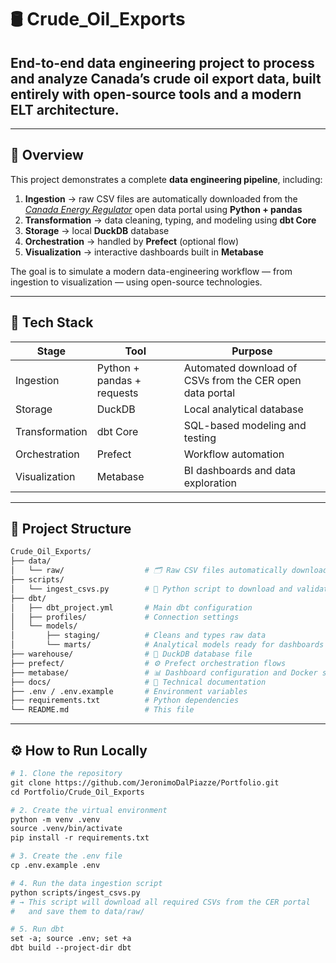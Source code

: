 # 🛢️ Crude_Oil_Exports
## End-to-end data engineering project to process and analyze Canada’s crude oil export data, built entirely with open-source tools and a modern ELT architecture.

---
## 🚀 Overview

This project demonstrates a complete **data engineering pipeline**, including:

1. **Ingestion** → raw CSV files are automatically downloaded from the [*Canada Energy Regulator*](https://open.canada.ca/data/en/dataset/0b7bf4b3-423a-45d0-a92b-e69be0b81ce4)  open data portal using **Python + pandas**  
2. **Transformation** → data cleaning, typing, and modeling using **dbt Core**  
3. **Storage** → local **DuckDB** database  
4. **Orchestration** → handled by **Prefect** (optional flow)  
5. **Visualization** → interactive dashboards built in **Metabase**

The goal is to simulate a modern data-engineering workflow — from ingestion to visualization — using open-source technologies.

---
## 🧩 Tech Stack

| Stage | Tool | Purpose |
|-------|------|----------|
| Ingestion | Python + pandas + requests | Automated download of CSVs from the CER open data portal |
| Storage | DuckDB | Local analytical database |
| Transformation | dbt Core | SQL-based modeling and testing |
| Orchestration | Prefect | Workflow automation |
| Visualization | Metabase | BI dashboards and data exploration |

---

## 🧱 Project Structure

```graphql
Crude_Oil_Exports/
├── data/
│   └── raw/                  # 🗂️ Raw CSV files automatically downloaded
├── scripts/
│   └── ingest_csvs.py        # 🐍 Python script to download and validate data
├── dbt/
│   ├── dbt_project.yml       # Main dbt configuration
│   ├── profiles/             # Connection settings
│   └── models/
│       ├── staging/          # Cleans and types raw data
│       └── marts/            # Analytical models ready for dashboards
├── warehouse/                # 🦆 DuckDB database file
├── prefect/                  # ⚙️ Prefect orchestration flows
├── metabase/                 # 📊 Dashboard configuration and Docker setup
├── docs/                     # 📄 Technical documentation
├── .env / .env.example       # Environment variables
├── requirements.txt          # Python dependencies
└── README.md                 # This file
```
---
## ⚙️ How to Run Locally

```graphql
# 1. Clone the repository
git clone https://github.com/JeronimoDalPiazze/Portfolio.git
cd Portfolio/Crude_Oil_Exports

# 2. Create the virtual environment
python -m venv .venv
source .venv/bin/activate
pip install -r requirements.txt

# 3. Create the .env file
cp .env.example .env

# 4. Run the data ingestion script
python scripts/ingest_csvs.py
# → This script will download all required CSVs from the CER portal
#   and save them to data/raw/

# 5. Run dbt
set -a; source .env; set +a
dbt build --project-dir dbt
```